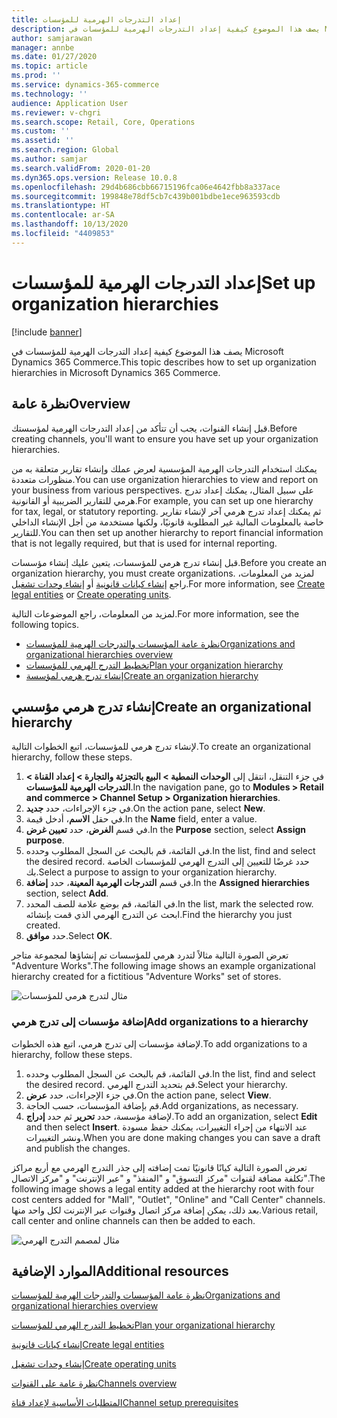 ```yaml
---
title: إعداد التدرجات الهرمية للمؤسسات
description: يصف هذا الموضوع كيفية إعداد التدرجات الهرمية للمؤسسات في Microsoft Dynamics 365 Commerce.
author: samjarawan
manager: annbe
ms.date: 01/27/2020
ms.topic: article
ms.prod: ''
ms.service: dynamics-365-commerce
ms.technology: ''
audience: Application User
ms.reviewer: v-chgri
ms.search.scope: Retail, Core, Operations
ms.custom: ''
ms.assetid: ''
ms.search.region: Global
ms.author: samjar
ms.search.validFrom: 2020-01-20
ms.dyn365.ops.version: Release 10.0.8
ms.openlocfilehash: 29d4b686cbb66715196fca06e4642fbb8a337ace
ms.sourcegitcommit: 199848e78df5cb7c439b001bdbe1ece963593cdb
ms.translationtype: HT
ms.contentlocale: ar-SA
ms.lasthandoff: 10/13/2020
ms.locfileid: "4409853"
---
```

# <a name="set-up-organization-hierarchies"></a><span data-ttu-id="61e91-103">إعداد التدرجات الهرمية للمؤسسات</span><span class="sxs-lookup"><span data-stu-id="61e91-103">Set up organization hierarchies</span></span>


[!include [banner](includes/banner.md)]

<span data-ttu-id="61e91-104">يصف هذا الموضوع كيفية إعداد التدرجات الهرمية للمؤسسات في Microsoft Dynamics 365 Commerce.</span><span class="sxs-lookup"><span data-stu-id="61e91-104">This topic describes how to set up organization hierarchies in Microsoft Dynamics 365 Commerce.</span></span>

## <a name="overview"></a><span data-ttu-id="61e91-105">نظرة عامة</span><span class="sxs-lookup"><span data-stu-id="61e91-105">Overview</span></span>

<span data-ttu-id="61e91-106">قبل إنشاء القنوات، يجب أن تتأكد من إعداد التدرجات الهرمية لمؤسستك.</span><span class="sxs-lookup"><span data-stu-id="61e91-106">Before creating channels, you'll want to ensure you have set up your organization hierarchies.</span></span>

<span data-ttu-id="61e91-107">يمكنك استخدام التدرجات الهرمية المؤسسية لعرض عملك وإنشاء تقارير متعلقة به من منظورات متعددة.</span><span class="sxs-lookup"><span data-stu-id="61e91-107">You can use organization hierarchies to view and report on your business from various perspectives.</span></span> <span data-ttu-id="61e91-108">على سبيل المثال، يمكنك إعداد تدرج هرمي للتقارير الضريبية أو القانونية.</span><span class="sxs-lookup"><span data-stu-id="61e91-108">For example, you can set up one hierarchy for tax, legal, or statutory reporting.</span></span> <span data-ttu-id="61e91-109">ثم يمكنك إعداد تدرج هرمي آخر لإنشاء تقارير خاصة بالمعلومات المالية غير المطلوبة قانونيًا، ولكنها مستخدمة من أجل الإنشاء الداخلي للتقارير.</span><span class="sxs-lookup"><span data-stu-id="61e91-109">You can then set up another hierarchy to report financial information that is not legally required, but that is used for internal reporting.</span></span>

<span data-ttu-id="61e91-110">قبل إنشاء تدرج هرمي للمؤسسات، يتعين عليك إنشاء مؤسسات.</span><span class="sxs-lookup"><span data-stu-id="61e91-110">Before you create an organization hierarchy, you must create organizations.</span></span> <span data-ttu-id="61e91-111">لمزيد من المعلومات، راجع [إنشاء كيانات قانونية](channels-legal-entities.md) أو [إنشاء وحدات تشغيل](../fin-ops-core/fin-ops/organization-administration/tasks/create-operating-unit.md?toc=/dynamics365/commerce/toc.json).</span><span class="sxs-lookup"><span data-stu-id="61e91-111">For more information, see [Create legal entities](channels-legal-entities.md) or [Create operating units](../fin-ops-core/fin-ops/organization-administration/tasks/create-operating-unit.md?toc=/dynamics365/commerce/toc.json).</span></span>


<span data-ttu-id="61e91-112">لمزيد من المعلومات، راجع الموضوعات التالية.</span><span class="sxs-lookup"><span data-stu-id="61e91-112">For more information, see the following topics.</span></span>
- [<span data-ttu-id="61e91-113">نظرة عامة المؤسسات والتدرجات الهرمية للمؤسسات</span><span class="sxs-lookup"><span data-stu-id="61e91-113">Organizations and organizational hierarchies overview</span></span>](../fin-ops-core/fin-ops/organization-administration/organizations-organizational-hierarchies.md?toc=/dynamics365/commerce/toc.json)
- [<span data-ttu-id="61e91-114">تخطيط التدرج الهرمي للمؤسسات</span><span class="sxs-lookup"><span data-stu-id="61e91-114">Plan your organization hierarchy</span></span>](../fin-ops-core/fin-ops/organization-administration/plan-organizational-hierarchy.md?toc=/dynamics365/commerce/toc.json)
- [<span data-ttu-id="61e91-115">إنشاء تدرج هرمي لمؤسسة</span><span class="sxs-lookup"><span data-stu-id="61e91-115">Create an organization hierarchy</span></span>](../fin-ops-core/fin-ops/organization-administration/tasks/create-organization-hierarchy.md?toc=/dynamics365/commerce/toc.json)

## <a name="create-an-organizational-hierarchy"></a><span data-ttu-id="61e91-116">إنشاء تدرج هرمي مؤسسي</span><span class="sxs-lookup"><span data-stu-id="61e91-116">Create an organizational hierarchy</span></span>

<span data-ttu-id="61e91-117">لإنشاء تدرج هرمي للمؤسسات، اتبع الخطوات التالية.</span><span class="sxs-lookup"><span data-stu-id="61e91-117">To create an organizational hierarchy, follow these steps.</span></span>

1. <span data-ttu-id="61e91-118">في جزء التنقل، انتقل إلى **الوحدات النمطية \> البيع بالتجزئة والتجارة \> إعداد القناة \> التدرجات الهرمية للمؤسسات**.</span><span class="sxs-lookup"><span data-stu-id="61e91-118">In the navigation pane, go to **Modules \> Retail and commerce \> Channel Setup \> Organization hierarchies**.</span></span>
1. <span data-ttu-id="61e91-119">في جزء الإجراءات، حدد **جديد**.</span><span class="sxs-lookup"><span data-stu-id="61e91-119">On the action pane, select **New**.</span></span>
1. <span data-ttu-id="61e91-120">في حقل **الاسم**، أدخل قيمة.</span><span class="sxs-lookup"><span data-stu-id="61e91-120">In the **Name** field, enter a value.</span></span>
1. <span data-ttu-id="61e91-121">في قسم **الغرض**، حدد **تعيين غرض‬**.</span><span class="sxs-lookup"><span data-stu-id="61e91-121">In the **Purpose** section, select **Assign purpose**.</span></span>
1. <span data-ttu-id="61e91-122">في القائمة، قم بالبحث عن السجل المطلوب وحدده.</span><span class="sxs-lookup"><span data-stu-id="61e91-122">In the list, find and select the desired record.</span></span> <span data-ttu-id="61e91-123">حدد غرضًا للتعيين إلى التدرج الهرمي للمؤسسات الخاصة بك.</span><span class="sxs-lookup"><span data-stu-id="61e91-123">Select a purpose to assign to your organization hierarchy.</span></span>
1. <span data-ttu-id="61e91-124">في قسم **التدرجات الهرمية المعينة‬**، حدد **إضافة**.</span><span class="sxs-lookup"><span data-stu-id="61e91-124">In the **Assigned hierarchies** section, select **Add**.</span></span>
1. <span data-ttu-id="61e91-125">في القائمة، قم بوضع علامة للصف المحدد.</span><span class="sxs-lookup"><span data-stu-id="61e91-125">In the list, mark the selected row.</span></span> <span data-ttu-id="61e91-126">ابحث عن التدرج الهرمي الذي قمت بإنشائه.</span><span class="sxs-lookup"><span data-stu-id="61e91-126">Find the hierarchy you just created.</span></span>
1. <span data-ttu-id="61e91-127">حدد **موافق**.</span><span class="sxs-lookup"><span data-stu-id="61e91-127">Select **OK**.</span></span>

<span data-ttu-id="61e91-128">تعرض الصورة التالية مثالاً لتدرد هرمي للمؤسسات تم إنشاؤها لمجموعة متاجر "Adventure Works".</span><span class="sxs-lookup"><span data-stu-id="61e91-128">The following image shows an example organizational hierarchy created for a fictitious "Adventure Works" set of stores.</span></span>

![مثال لتدرج هرمي للمؤسسات](media/organizational-hierarchies.png)

### <a name="add-organizations-to-a-hierarchy"></a><span data-ttu-id="61e91-130">إضافة مؤسسات إلى تدرج هرمي</span><span class="sxs-lookup"><span data-stu-id="61e91-130">Add organizations to a hierarchy</span></span>

<span data-ttu-id="61e91-131">لإضافة مؤسسات إلى تدرج هرمي، اتبع هذه الخطوات.</span><span class="sxs-lookup"><span data-stu-id="61e91-131">To add organizations to a hierarchy, follow these steps.</span></span>

1. <span data-ttu-id="61e91-132">في القائمة، قم بالبحث عن السجل المطلوب وحدده.</span><span class="sxs-lookup"><span data-stu-id="61e91-132">In the list, find and select the desired record.</span></span> <span data-ttu-id="61e91-133">قم بتحديد التدرج الهرمي.</span><span class="sxs-lookup"><span data-stu-id="61e91-133">Select your hierarchy.</span></span>
1. <span data-ttu-id="61e91-134">في جزء الإجراءات، حدد **عرض**.</span><span class="sxs-lookup"><span data-stu-id="61e91-134">On the action pane, select **View**.</span></span>
1. <span data-ttu-id="61e91-135">قم بإضافة المؤسسات، حسب الحاجة.</span><span class="sxs-lookup"><span data-stu-id="61e91-135">Add organizations, as necessary.</span></span>
1. <span data-ttu-id="61e91-136">لإضافة مؤسسة، حدد **تحرير** ثم حدد **إدراج**.</span><span class="sxs-lookup"><span data-stu-id="61e91-136">To add an organization, select **Edit** and then select **Insert**.</span></span> <span data-ttu-id="61e91-137">عند الانتهاء من إجراء التغييرات، يمكنك حفظ مسودة ونشر التغييرات.</span><span class="sxs-lookup"><span data-stu-id="61e91-137">When you are done making changes you can save a draft and publish the changes.</span></span>

<span data-ttu-id="61e91-138">تعرض الصورة التالية كيانًا قانونيًا تمت إضافته إلى جذر التدرج الهرمي مع أربع مراكز تكلفة مضافة لقنوات "مركز التسوق" و "المنفذ" و "عبر الإنترنت" و "مركز الاتصال".</span><span class="sxs-lookup"><span data-stu-id="61e91-138">The following image shows a legal entity added at the hierarchy root with four cost centers added for "Mall", "Outlet", "Online" and "Call Center" channels.</span></span> <span data-ttu-id="61e91-139">بعد ذلك، يمكن إضافة مركز اتصال وقنوات عبر الإنترنت لكل واحد منها.</span><span class="sxs-lookup"><span data-stu-id="61e91-139">Various retail, call center and online channels can then be added to each.</span></span>

![مثال لمصمم التدرج الهرمي](media/hierarchy-designer.png)

## <a name="additional-resources"></a><span data-ttu-id="61e91-141">الموارد الإضافية</span><span class="sxs-lookup"><span data-stu-id="61e91-141">Additional resources</span></span>

[<span data-ttu-id="61e91-142">نظرة عامة المؤسسات والتدرجات الهرمية للمؤسسات</span><span class="sxs-lookup"><span data-stu-id="61e91-142">Organizations and organizational hierarchies overview</span></span>](../fin-ops-core/fin-ops/organization-administration/organizations-organizational-hierarchies.md?toc=/dynamics365/commerce/toc.json)

[<span data-ttu-id="61e91-143">تخطيط التدرج الهرمي للمؤسسات</span><span class="sxs-lookup"><span data-stu-id="61e91-143">Plan your organizational hierarchy</span></span>](../fin-ops-core/fin-ops/organization-administration/plan-organizational-hierarchy.md?toc=/dynamics365/commerce/toc.json)

[<span data-ttu-id="61e91-144">إنشاء كيانات قانونية</span><span class="sxs-lookup"><span data-stu-id="61e91-144">Create legal entities</span></span>](channels-legal-entities.md)

[<span data-ttu-id="61e91-145">إنشاء وحدات تشغيل</span><span class="sxs-lookup"><span data-stu-id="61e91-145">Create operating units</span></span>](../fin-ops-core/fin-ops/organization-administration/tasks/create-operating-unit.md?toc=/dynamics365/commerce/toc.json)

[<span data-ttu-id="61e91-146">نظرة عامة على القنوات</span><span class="sxs-lookup"><span data-stu-id="61e91-146">Channels overview</span></span>](channels-overview.md)

[<span data-ttu-id="61e91-147">المتطلبات الأساسية‬ لإعداد قناة</span><span class="sxs-lookup"><span data-stu-id="61e91-147">Channel setup prerequisites</span></span>](channels-prerequisites.md)
